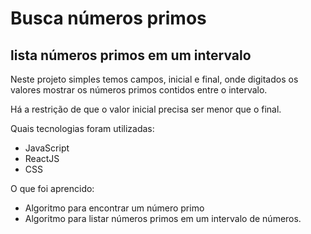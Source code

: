 # Busca números primos

## lista números primos em um intervalo

 Neste projeto simples temos campos, inicial e final, onde digitados os valores mostrar os números primos contidos entre o intervalo.

 Há a restrição de que o valor inicial precisa ser menor que o final.

 Quais tecnologias foram utilizadas:

 * JavaScript
 * ReactJS
 * CSS

 O que foi aprencido:

  * Algoritmo para encontrar um número primo
  * Algoritmo para listar números primos em um intervalo de números.

